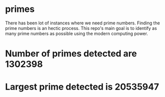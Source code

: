 # primes
There has been lot of instances where we need prime numbers. Finding the prime numbers is an hectic process. This repo's main goal is to identify as many prime numbers as possible using the modern computing power.

# Number of primes detected are 1302398
# Largest prime detected is 20535947
